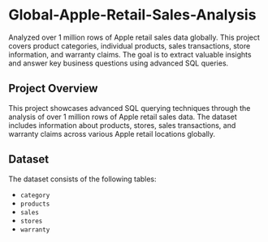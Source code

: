 # Global-Apple-Retail-Sales-Analysis
Analyzed over 1 million rows of Apple retail sales data globally. This project covers product categories, individual products, sales transactions, store information, and warranty claims. The goal is to extract valuable insights and answer key business questions using advanced SQL queries.
## Project Overview
This project showcases advanced SQL querying techniques through the analysis of over 1 million rows of Apple retail sales data. The dataset includes information about products, stores, sales transactions, and warranty claims across various Apple retail locations globally.
## Dataset
The dataset consists of the following tables:
- `category`
- `products`
- `sales`
- `stores`
- `warranty`
